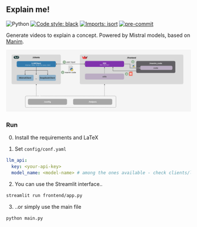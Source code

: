 ## Explain me!
![Python](https://img.shields.io/badge/python-3.9.21-blue)
[![Code style: black](https://img.shields.io/badge/code%20style-black-000000.svg)](https://github.com/psf/black)
[![Imports: isort](https://img.shields.io/badge/%20imports-isort-%231674b1?style=flat&labelColor=ef8336)](https://pycqa.github.io/isort/)
[![pre-commit](https://img.shields.io/badge/pre--commit-enabled-brightgreen?logo=pre-commit&logoColor=white)](https://github.com/pre-commit/pre-commit)

Generate videos to explain a concept.
Powered by Mistral models, based on [Manim](https://github.com/manimCommunity/manim).

![alt text](https://github.com/bilelsgh/explainme/blob/master/config/architecture_.png)


### Run

0. Install the requirements and LaTeX

1. Set `config/conf.yaml`
```yaml
llm_api:
  key: <your-api-key>
  model_name: <model-name> # among the ones available - check clients/llmclient.py
```

2. You can use the Streamlit interface..
```bash
streamlit run frontend/app.py
```

3. ..or simply use the main file
```bash
python main.py
```
